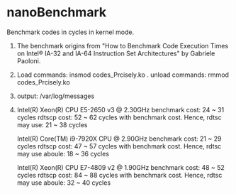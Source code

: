 # nanoBenchmark
Benchmark codes in cycles in kernel mode.

1. The benchmark origins from "How to Benchmark Code Execution Times on Intel® IA-32 and IA-64 Instruction Set Architectures" by Gabriele Paoloni.
2. Load  commands: insmod codes_Prcisely.ko . unload commands: rmmod codes_Prcisely.ko
3. output: /var/log/messages
4.  Intel(R) Xeon(R) CPU E5-2650 v3 @ 2.30GHz
    benchmark cost: 24 ~ 31 cycles
    rdtscp cost: 52 ~ 62 cycles with benchmark cost. Hence, rdtsc may use: 21 ~ 38 cycles
   
    Intel(R) Core(TM) i9-7920X CPU @ 2.90GHz
    benchmark cost: 21 ~ 29 cycles
    rdtscp cost: 47 ~ 57 cycles with benchmark cost. Hence, rdtsc may use aboule: 18 ~ 36 cycles
    
    Intel(R) Xeon(R) CPU E7-4809 v2 @ 1.90GHz
    benchmark cost: 48 ~ 52 cycles
    rdtscp cost: 84 ~ 88 cycles with benchmark cost. Hence, rdtsc may use aboule: 32 ~ 40 cycles
